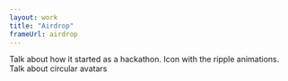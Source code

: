 ```yaml
---
layout: work
title: "Airdrop"
frameUrl: airdrop
---
```

Talk about how it started as a hackathon. Icon with the ripple animations. Talk about circular avatars
